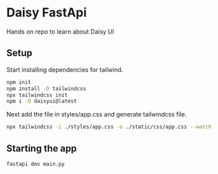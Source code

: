 # Daisy FastApi

Hands on repo to learn about Daisy UI

## Setup

Start installing dependencies for tailwind.

```bash
npm init
npm install -D tailwindcss
npx tailwindcss init
npm i -D daisyui@latest
```

Next add the file in styles/app.css and generate tailwindcss file.

```bash
npx tailwindcss -i ./styles/app.css -o ./static/css/app.css --watch
```


## Starting the app

```bash
fastapi dev main.py
```

